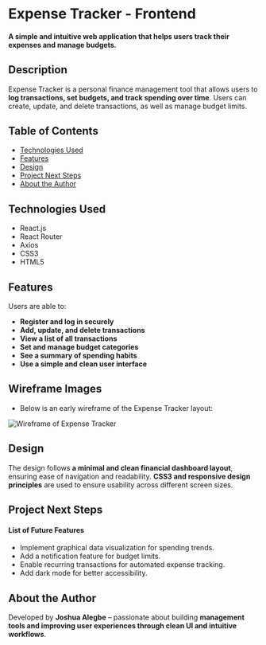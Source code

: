 # Expense Tracker - Frontend

#### A simple and intuitive web application that helps users track their expenses and manage budgets.

## Description
Expense Tracker is a personal finance management tool that allows users to **log transactions, set budgets, and track spending over time**. Users can create, update, and delete transactions, as well as manage budget limits.

## Table of Contents
* [Technologies Used](#technologiesused)
* [Features](#features)
* [Design](#design)
* [Project Next Steps](#nextsteps)
* [About the Author](#author)

## <a name="technologiesused"></a>Technologies Used
* React.js
* React Router
* Axios
* CSS3
* HTML5

## <a name="features"></a>Features
Users are able to:
- **Register and log in securely**
- **Add, update, and delete transactions**
- **View a list of all transactions**
- **Set and manage budget categories**
- **See a summary of spending habits**
- **Use a simple and clean user interface**

## <a name="wireframes"></a>Wireframe Images
* Below is an early wireframe of the Expense Tracker layout:
<img src="path_to_wireframe.png" alt="Wireframe of Expense Tracker"/>


## <a name="design"></a>Design
The design follows **a minimal and clean financial dashboard layout**, ensuring ease of navigation and readability. **CSS3 and responsive design principles** are used to ensure usability across different screen sizes.


## <a name="nextsteps"></a>Project Next Steps
#### List of Future Features
* Implement graphical data visualization for spending trends.
* Add a notification feature for budget limits.
* Enable recurring transactions for automated expense tracking.
* Add dark mode for better accessibility.


## <a name="author"></a>About the Author
Developed by **Joshua Alegbe** – passionate about building **management tools and improving user experiences through clean UI and intuitive workflows**.
